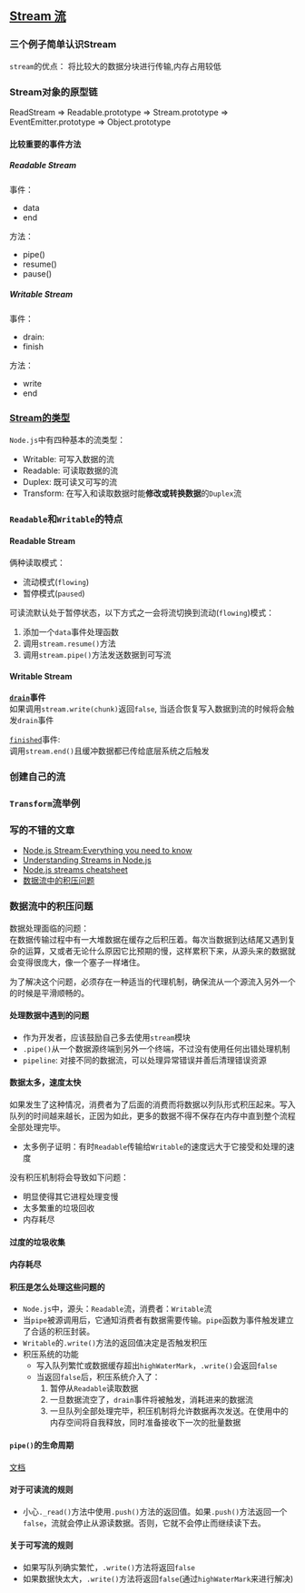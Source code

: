## [Stream 流](http://nodejs.cn/api/stream.html#stream_readable_streams)
### 三个例子简单认识Stream
`stream`的优点： 将比较大的数据分块进行传输,内存占用较低
### Stream对象的原型链
ReadStream => Readable.prototype => Stream.prototype => EventEmitter.prototype => Object.prototype

#### 比较重要的事件方法
##### Readable Stream
事件：
* data
* end

方法：
* pipe()
* resume()
* pause()

##### Writable Stream
事件：
* drain: 
* finish

方法：
* write
* end


### [Stream的类型](http://nodejs.cn/api/stream.html#stream_types_of_streams)
`Node.js`中有四种基本的流类型：
* Writable: 可写入数据的流
* Readable: 可读取数据的流
* Duplex: 既可读又可写的流
* Transform: 在写入和读取数据时能**修改或转换数据**的`Duplex`流

### `Readable`和`Writable`的特点
#### Readable Stream
俩种读取模式： 
* 流动模式(`flowing`)
* 暂停模式(`paused`)

可读流默认处于暂停状态，以下方式之一会将流切换到流动(`flowing`)模式：
1. 添加一个`data`事件处理函数
2. 调用`stream.resume()`方法
3. 调用`stream.pipe()`方法发送数据到可写流

#### Writable Stream
**[`drain`](http://nodejs.cn/api/stream.html#stream_event_drain)事件**  
如果调用`stream.write(chunk)`返回`false`, 当适合恢复写入数据到流的时候将会触发`drain`事件

[`finished`](http://nodejs.cn/api/stream.html#stream_event_finish)事件:    
调用`stream.end()`且缓冲数据都已传给底层系统之后触发

### 创建自己的流


### `Transform`流举例

### 写的不错的文章
* [Node.js Stream:Everything you need to know](https://www.freecodecamp.org/news/node-js-streams-everything-you-need-to-know-c9141306be93/)
* [Understanding Streams in Node.js](https://nodesource.com/blog/understanding-streams-in-nodejs/)
* [Node.js streams cheatsheet](https://devhints.io/nodejs-stream)
* [数据流中的积压问题](https://nodejs.org/zh-cn/docs/guides/backpressuring-in-streams/)

### 数据流中的积压问题

数据处理面临的问题：  
在数据传输过程中有一大堆数据在缓存之后积压着。每次当数据到达结尾又遇到复杂的运算，又或者无论什么原因它比预期的慢，这样累积下来，从源头来的数据就会变得很庞大，像一个塞子一样堵住。

为了解决这个问题，必须存在一种适当的代理机制，确保流从一个源流入另外一个的时候是平滑顺畅的。

#### 处理数据中遇到的问题
* 作为开发者，应该鼓励自己多去使用`stream`模块
* `.pipe()`从一个数据源终端到另外一个终端，不过没有使用任何出错处理机制
* `pipeline`: 对接不同的数据流，可以处理异常错误并善后清理错误资源

#### 数据太多，速度太快
如果发生了这种情况，消费者为了后面的消费而将数据以列队形式积压起来。写入队列的时间越来越长，正因为如此，更多的数据不得不保存在内存中直到整个流程全部处理完毕。

* 太多例子证明：有时`Readable`传输给`Writable`的速度远大于它接受和处理的速度

没有积压机制将会导致如下问题：
* 明显使得其它进程处理变慢
* 太多繁重的垃圾回收
* 内存耗尽

#### 过度的垃圾收集

#### 内存耗尽

#### 积压是怎么处理这些问题的
* `Node.js`中，源头：`Readable`流，消费者：`Writable`流
* 当`pipe`被源调用后，它通知消费者有数据需要传输。`pipe`函数为事件触发建立了合适的积压封装。
* `Writable`的`.write()`方法的返回值决定是否触发积压
* 积压系统的功能
    * 写入队列繁忙或数据缓存超出`highWaterMark`，`.write()`会返回`false`
    * 当返回`false`后，积压系统介入了：
        1. 暂停从`Readable`读取数据
        2. 一旦数据流空了，`drain`事件将被触发，消耗进来的数据流
        3. 一旦队列全部处理完毕，积压机制将允许数据再次发送。在使用中的内存空间将自我释放，同时准备接收下一次的批量数据
        
#### `pipe()`的生命周期
[文档](https://nodejs.org/zh-cn/docs/guides/backpressuring-in-streams/#pipe)

#### 对于可读流的规则
* 小心`._read()`方法中使用`.push()`方法的返回值。如果`.push()`方法返回一个`false`，流就会停止从源读数据。否则，它就不会停止而继续读下去。

#### 关于可写流的规则
* 如果写队列确实繁忙，`.write()`方法将返回`false`
* 如果数据快太大，`.write()`方法将返回`false`(通过`highWaterMark`来进行解决)
